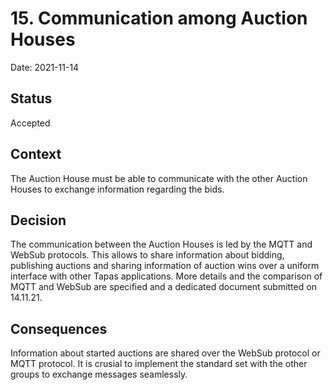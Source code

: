 # 15. Communication among Auction Houses

Date: 2021-11-14

## Status

Accepted

## Context

The Auction House must be able to communicate with the other Auction Houses to exchange information regarding the bids.

## Decision

The communication between the Auction Houses is led by the MQTT and WebSub protocols. This allows to share information about bidding, publishing auctions and sharing information of auction wins over a uniform interface with other Tapas applications.
More details and the comparison of MQTT and WebSub are specified and a dedicated document submitted on 14.11.21.

## Consequences

Information about started auctions are shared over the WebSub protocol or MQTT protocol. It is crusial to implement the standard set with the other groups to exchange messages seamlessly.
